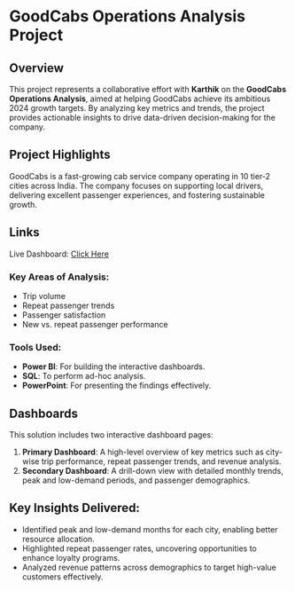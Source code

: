 # GoodCabs Operations Analysis Project

## Overview
This project represents a collaborative effort with **Karthik** on the **GoodCabs Operations Analysis**, aimed at helping GoodCabs achieve its ambitious 2024 growth targets. By analyzing key metrics and trends, the project provides actionable insights to drive data-driven decision-making for the company.

## Project Highlights
GoodCabs is a fast-growing cab service company operating in 10 tier-2 cities across India. The company focuses on supporting local drivers, delivering excellent passenger experiences, and fostering sustainable growth.

## Links
Live Dashboard: [Click Here]([https://app.powerbi.com/view?r=eyJrIjoiYjY4Njk4MDMtMDcwNS00ZTAyLWIxOTMtNGM4N2JiMzI2ODg3IiwidCI6ImM2ZTU0OWIzLTVmNDUtNDAzMi1hYWU5LWQ0MjQ0ZGM1YjJjNCJ9](https://app.powerbi.com/view?r=eyJrIjoiMGE3Mjc5M2UtMmU3Yi00MmE3LTk5ZjUtYzU2MTk0ZGQzOTc1IiwidCI6ImM2ZTU0OWIzLTVmNDUtNDAzMi1hYWU5LWQ0MjQ0ZGM1YjJjNCJ9))

### Key Areas of Analysis:
- Trip volume
- Repeat passenger trends
- Passenger satisfaction
- New vs. repeat passenger performance

### Tools Used:
- **Power BI**: For building the interactive dashboards.
- **SQL**: To perform ad-hoc analysis.
- **PowerPoint**: For presenting the findings effectively.

## Dashboards
This solution includes two interactive dashboard pages:
1. **Primary Dashboard**: A high-level overview of key metrics such as city-wise trip performance, repeat passenger trends, and revenue analysis.
2. **Secondary Dashboard**: A drill-down view with detailed monthly trends, peak and low-demand periods, and passenger demographics.

## Key Insights Delivered:
- Identified peak and low-demand months for each city, enabling better resource allocation.
- Highlighted repeat passenger rates, uncovering opportunities to enhance loyalty programs.
- Analyzed revenue patterns across demographics to target high-value customers effectively.


